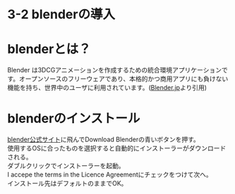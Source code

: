 # 3-2 blenderの導入
# blenderとは？
Blender は3DCGアニメーションを作成するための統合環境アプリケーションです。オープンソースのフリーウェアであり、本格的かつ商用アプリにも負けない機能を持ち、世界中のユーザに利用されています。([Blender.jp](https://blender.jp/)より引用)
# blenderのインストール
[blender公式サイト](https://www.blender.org/)に飛んでDownload Blenderの青いボタンを押す。  
使用するOSに合ったものを選択すると自動的にインストーラーがダウンロードされる。  
ダブルクリックでインストーラーを起動。  
I accepe the terms in the Licence Agreementにチェックをつけて次へ。  
インストール先はデフォルトのままでOK。
